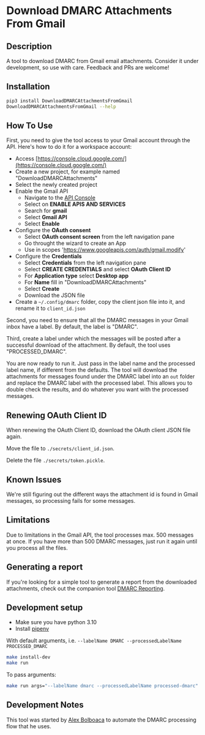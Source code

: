 # Download DMARC Attachments From Gmail

## Description

A tool to download DMARC from Gmail email attachments. Consider it under development, so use with care. Feedback and PRs are welcome!

## Installation

```bash
pip3 install DownloadDMARCAttachmentsFromGmail
DownloadDMARCAttachmentsFromGmail --help
```

## How To Use

First, you need to give the tool access to your Gmail account through the API. Here's how to do it for a workspace account:

* Access [https://console.cloud.google.com/](https://console.cloud.google.com/)
* Create a new project, for example named "DownloadDMARCAttachments"
* Select the newly created project
* Enable the Gmail API
  * Navigate to the [API Console](https://console.developers.google.com/)
  * Select on **ENABLE APIS AND SERVICES**
  * Search for **gmail**
  * Select **Gmail API**
  * Select **Enable**
* Configure the **OAuth consent**
  * Select **OAuth consent screen** from the left navigation pane
  * Go throught the wizard to create an App
  * Use in scopes 'https://www.googleapis.com/auth/gmail.modify'
* Configure the **Credentials**
  * Select **Credentials** from the left navigation pane
  * Select **CREATE CREDENTIALS** and select **OAuth Client ID**
  * For **Application type** select **Desktop app**
  * For **Name** fill in "DownloadDMARCAttachments"
  * Select **Create**
  * Download the JSON file
* Create a `~/.config/dmarc` folder, copy the client json file into it, and rename it to `client_id.json`

Second, you need to ensure that all the DMARC messages in your Gmail inbox have a label. By default, the label is "DMARC".

Third, create a label under which the messages will be posted after a successful download of the attachment. By default, the tool uses "PROCESSED_DMARC".

You are now ready to run it. Just pass in the label name and the processed label name, if different from the defaults. The tool will download the attachments for messages found under the DMARC label into an `out` folder and replace the DMARC label with the processed label. This allows you to double check the results, and do whatever you want with the processed messages.

## Renewing OAuth Client ID

When renewing the OAuth Client ID, download the OAuth client JSON file again.

Move the file to `./secrets/client_id.json`.

Delete the file `./secrets/token.pickle`.

## Known Issues

We're still figuring out the different ways the attachment id is found in Gmail messages, so processing fails for some messages.

## Limitations

Due to limitations in the Gmail API, the tool processes max. 500 messages at once. If you have more than 500 DMARC messages, just run it again until you process all the files.

## Generating a report

If you're looking for a simple tool to generate a report from the downloaded attachments, check out the companion tool [DMARC Reporting](https://github.com/MozaicWorks/DMARCReporting).

## Development setup

* Make sure you have python 3.10
* Install [pipenv](https://pipenv.pypa.io/en/latest/#install-pipenv-today)

With default arguments, i.e. `--labelName DMARC --processedLabelName PROCESSED_DMARC`

```bash
make install-dev
make run
```

To pass arguments:

```bash
make run args="--labelName dmarc --processedLabelName processed-dmarc"
```

## Development Notes

This tool was started by [Alex Bolboaca](https://twitter.com/alexboly) to automate the DMARC processing flow that he uses.
